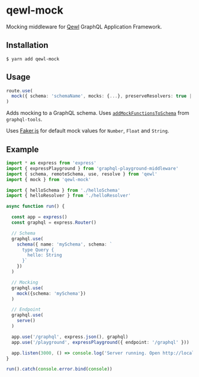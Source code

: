 # qewl-mock

Mocking middleware for [Qewl](https://github.com/kbrandwijk/qewl) GraphQL Application Framework.

## Installation

```
$ yarn add qewl-mock
```

## Usage

```ts
route.use(
  mock({ schema: 'schemaName', mocks: {...}, preserveResolvers: true | false })
)
```

Adds mocking to a GraphQL schema. Uses [`addMockFunctionsToSchema`](https://www.apollographql.com/docs/graphql-tools/mocking.html) from `graphql-tools`.

Uses [Faker.js](https://github.com/marak/Faker.js/) for default mock values for `Number`, `Float` and `String`.

## Example

```ts
import * as express from 'express'
import { expressPlayground } from 'graphql-playground-middleware'
import { schema, remoteSchema, use, resolve } from 'qewl'
import { mock } from 'qewl-mock'

import { helloSchema } from './helloSchema'
import { helloResolver } from './helloResolver'

async function run() {

  const app = express()
  const graphql = express.Router()

  // Schema
  graphql.use(
    schema({ name: 'mySchema', schema: `
      type Query {
        hello: String
      }`
    })
  )

  // Mocking
  graphql.use(
    mock({schema: 'mySchema'})
  )

  // Endpoint
  graphql.use(
    serve()
  )

  app.use('/graphql', express.json(), graphql)
  app.use('/playground', expressPlayground({ endpoint: '/graphql' }))

  app.listen(3000, () => console.log('Server running. Open http://localhost:3000/playground to run queries.'))
}

run().catch(console.error.bind(console))
```
